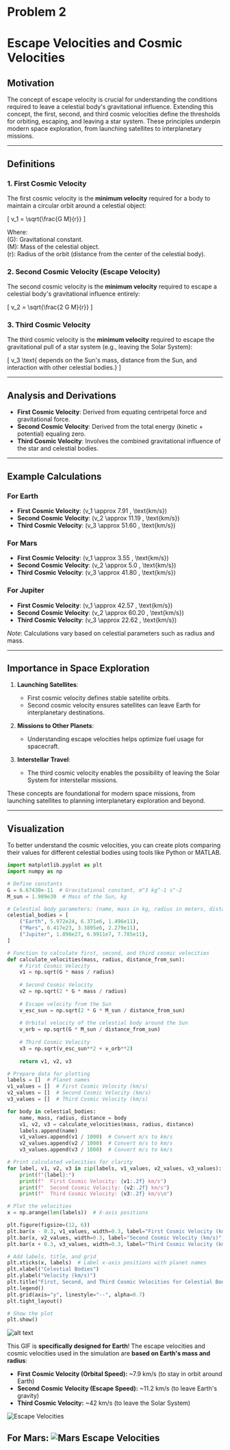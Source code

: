 # Problem 2

# Escape Velocities and Cosmic Velocities

## Motivation

The concept of escape velocity is crucial for understanding the conditions required to leave a celestial body's gravitational influence. Extending this concept, the first, second, and third cosmic velocities define the thresholds for orbiting, escaping, and leaving a star system. These principles underpin modern space exploration, from launching satellites to interplanetary missions.

---

## Definitions

### 1. First Cosmic Velocity
The first cosmic velocity is the **minimum velocity** required for a body to maintain a circular orbit around a celestial object:


\[
v_1 = \sqrt{\frac{G M}{r}}
\]


Where:  
 \(G\): Gravitational constant.  
 \(M\): Mass of the celestial object.  
 \(r\): Radius of the orbit (distance from the center of the celestial body).  

### 2. Second Cosmic Velocity (Escape Velocity)
The second cosmic velocity is the **minimum velocity** required to escape a celestial body's gravitational influence entirely:


\[
v_2 = \sqrt{\frac{2 G M}{r}}
\]



### 3. Third Cosmic Velocity
The third cosmic velocity is the **minimum velocity** required to escape the gravitational pull of a star system (e.g., leaving the Solar System):


\[
v_3 \text{ depends on the Sun's mass, distance from the Sun, and interaction with other celestial bodies.}
\]



---

## Analysis and Derivations
- **First Cosmic Velocity**: Derived from equating centripetal force and gravitational force.
- **Second Cosmic Velocity**: Derived from the total energy (kinetic + potential) equaling zero.
- **Third Cosmic Velocity**: Involves the combined gravitational influence of the star and celestial bodies.

---

## Example Calculations

### For Earth
- **First Cosmic Velocity**: \(v_1 \approx 7.91 \, \text{km/s}\)
- **Second Cosmic Velocity**: \(v_2 \approx 11.19 \, \text{km/s}\)
- **Third Cosmic Velocity**: \(v_3 \approx 51.60 \, \text{km/s}\)

### For Mars
- **First Cosmic Velocity**: \(v_1 \approx 3.55 \, \text{km/s}\)
- **Second Cosmic Velocity**: \(v_2 \approx 5.0 \, \text{km/s}\)
- **Third Cosmic Velocity**: \(v_3 \approx 41.80 \, \text{km/s}\)

### For Jupiter
- **First Cosmic Velocity**: \(v_1 \approx 42.57 \, \text{km/s}\)
- **Second Cosmic Velocity**: \(v_2 \approx 60.20 \, \text{km/s}\)
- **Third Cosmic Velocity**: \(v_3 \approx 22.62 \, \text{km/s}\)

*Note*: Calculations vary based on celestial parameters such as radius and mass.

---

## Importance in Space Exploration
1. **Launching Satellites**:
    - First cosmic velocity defines stable satellite orbits.
    - Second cosmic velocity ensures satellites can leave Earth for interplanetary destinations.

2. **Missions to Other Planets**:
    - Understanding escape velocities helps optimize fuel usage for spacecraft.

3. **Interstellar Travel**:
    - The third cosmic velocity enables the possibility of leaving the Solar System for interstellar missions.

These concepts are foundational for modern space missions, from launching satellites to planning interplanetary exploration and beyond.

---

## Visualization
To better understand the cosmic velocities, you can create plots comparing their values for different celestial bodies using tools like Python or MATLAB.


```python
import matplotlib.pyplot as plt
import numpy as np

# Define constants
G = 6.67430e-11  # Gravitational constant, m^3 kg^-1 s^-2
M_sun = 1.989e30  # Mass of the Sun, kg

# Celestial body parameters: (name, mass in kg, radius in meters, distance from Sun in meters)
celestial_bodies = [
    ("Earth", 5.972e24, 6.371e6, 1.496e11),
    ("Mars", 6.417e23, 3.3895e6, 2.279e11),
    ("Jupiter", 1.898e27, 6.9911e7, 7.785e11),
]

# Function to calculate first, second, and third cosmic velocities
def calculate_velocities(mass, radius, distance_from_sun):
    # First Cosmic Velocity
    v1 = np.sqrt(G * mass / radius)
    
    # Second Cosmic Velocity
    v2 = np.sqrt(2 * G * mass / radius)
    
    # Escape velocity from the Sun
    v_esc_sun = np.sqrt(2 * G * M_sun / distance_from_sun)
    
    # Orbital velocity of the celestial body around the Sun
    v_orb = np.sqrt(G * M_sun / distance_from_sun)
    
    # Third Cosmic Velocity
    v3 = np.sqrt(v_esc_sun**2 + v_orb**2)
    
    return v1, v2, v3

# Prepare data for plotting
labels = []  # Planet names
v1_values = []  # First Cosmic Velocity (km/s)
v2_values = []  # Second Cosmic Velocity (km/s)
v3_values = []  # Third Cosmic Velocity (km/s)

for body in celestial_bodies:
    name, mass, radius, distance = body
    v1, v2, v3 = calculate_velocities(mass, radius, distance)
    labels.append(name)
    v1_values.append(v1 / 1000)  # Convert m/s to km/s
    v2_values.append(v2 / 1000)  # Convert m/s to km/s
    v3_values.append(v3 / 1000)  # Convert m/s to km/s

# Print calculated velocities for clarity
for label, v1, v2, v3 in zip(labels, v1_values, v2_values, v3_values):
    print(f"{label}:")
    print(f"  First Cosmic Velocity: {v1:.2f} km/s")
    print(f"  Second Cosmic Velocity: {v2:.2f} km/s")
    print(f"  Third Cosmic Velocity: {v3:.2f} km/s\n")

# Plot the velocities
x = np.arange(len(labels))  # X-axis positions

plt.figure(figsize=(12, 6))
plt.bar(x - 0.3, v1_values, width=0.3, label="First Cosmic Velocity (km/s)", color="blue")
plt.bar(x, v2_values, width=0.3, label="Second Cosmic Velocity (km/s)", color="orange")
plt.bar(x + 0.3, v3_values, width=0.3, label="Third Cosmic Velocity (km/s)", color="green")

# Add labels, title, and grid
plt.xticks(x, labels)  # Label x-axis positions with planet names
plt.xlabel("Celestial Bodies")
plt.ylabel("Velocity (km/s)")
plt.title("First, Second, and Third Cosmic Velocities for Celestial Bodies")
plt.legend()
plt.grid(axis="y", linestyle="--", alpha=0.7)
plt.tight_layout()

# Show the plot
plt.show()
```
![alt text](image-4.png)


This GIF is **specifically designed for Earth**! The escape velocities and cosmic velocities used in the simulation are **based on Earth's mass and radius**:

- **First Cosmic Velocity (Orbital Speed):** ~7.9 km/s (to stay in orbit around Earth)
- **Second Cosmic Velocity (Escape Speed):** ~11.2 km/s (to leave Earth's gravity)
- **Third Cosmic Velocity:** ~42 km/s (to leave the Solar System)

![Escape Velocities](escape_velocities.gif)

**For Mars:**
![Mars Escape Velocities](mars_escape_velocities.gif)
---

